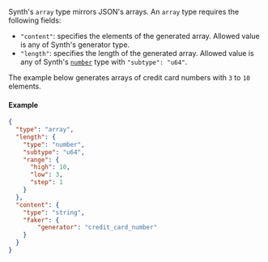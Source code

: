 Synth's `array` type mirrors JSON's arrays. An `array` type requires the following fields:

- `"content"`: specifies the elements of the generated array. Allowed value is any of Synth's generator type.
- `"length"`: specifies the length of the generated array. Allowed value is any of
  Synth's [`number`](/synth/content/number) type with `"subtype": "u64"`.

The example below generates arrays of credit card numbers with `3` to `10` elements.

#### Example

```json synth
{
  "type": "array",
  "length": {
    "type": "number",
    "subtype": "u64",
    "range": {
      "high": 10,
      "low": 3,
      "step": 1
    }
  },
  "content": {
    "type": "string",
    "faker": {
        "generator": "credit_card_number"
    }
  }
}
```